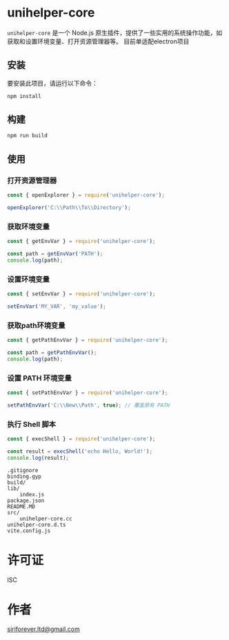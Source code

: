 # unihelper-core

`unihelper-core` 是一个 Node.js 原生插件，提供了一些实用的系统操作功能，如获取和设置环境变量、打开资源管理器等。
目前单适配electron项目

## 安装

要安装此项目，请运行以下命令：

```sh
npm install
```

## 构建
```sh
npm run build
```

## 使用

### 打开资源管理器
```js
const { openExplorer } = require('unihelper-core');

openExplorer('C:\\Path\\To\\Directory');
```

### 获取环境变量
```js
const { getEnvVar } = require('unihelper-core');

const path = getEnvVar('PATH');
console.log(path);
```

### 设置环境变量
```js
const { setEnvVar } = require('unihelper-core');

setEnvVar('MY_VAR', 'my_value');
```

### 获取path环境变量
```js
const { getPathEnvVar } = require('unihelper-core');

const path = getPathEnvVar();
console.log(path);
```

### 设置 PATH 环境变量
```js
const { setPathEnvVar } = require('unihelper-core');

setPathEnvVar('C:\\New\\Path', true); // 覆盖原有 PATH
```

### 执行 Shell 脚本
```js
const { execShell } = require('unihelper-core');

const result = execShell('echo Hello, World!');
console.log(result);
```

```
.gitignore
binding.gyp
build/
lib/
    index.js
package.json
README.MD
src/
    unihelper-core.cc
unihelper-core.d.ts
vite.config.js
```

# 许可证
ISC


# 作者
siriforever.ltd@gmail.com
